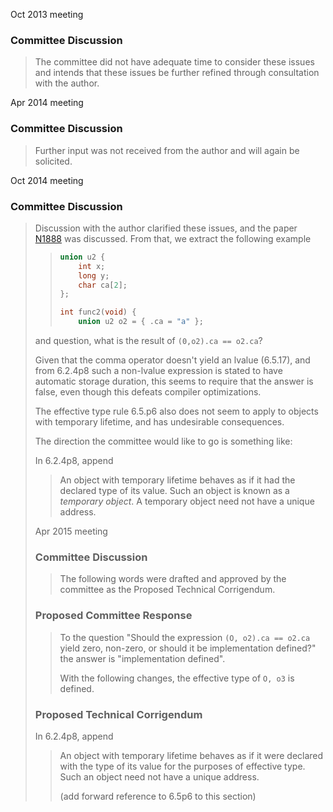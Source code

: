Oct 2013 meeting

### Committee Discussion

> The committee did not have adequate time to consider these issues and intends
> that these issues be further refined through consultation with the author.

Apr 2014 meeting

### Committee Discussion

> Further input was not received from the author and will again be solicited.

Oct 2014 meeting

### Committee Discussion

> Discussion with the author clarified these issues, and the paper
> [N1888](https://www.open-std.org/jtc1/sc22/wg14/www/docs/n1888.htm) was
> discussed. From that, we extract the following example
> 
> > ```c
> > union u2 {
> >     int x;
> >     long y;
> >     char ca[2];
> > };
> > 
> > int func2(void) {
> >     union u2 o2 = { .ca = "a" };
> > ```
> 
> and question, what is the result of `(0,o2).ca == o2.ca`?
> 
> Given that the comma operator doesn't yield an lvalue (6.5.17), and from 6.2.4p8
> such a non-lvalue expression is stated to have automatic storage duration, this
> seems to require that the answer is false, even though this defeats compiler
> optimizations.
> 
> The effective type rule 6.5.p6 also does not seem to apply to objects with
> temporary lifetime, and has undesirable consequences.
> 
> The direction the committee would like to go is something like:
> 
> In 6.2.4p8, append
> 
> > An object with temporary lifetime behaves as if it had the declared type of its
> > value. Such an object is known as a *temporary object*. A temporary object need
> > not have a unique address.
> 
> Apr 2015 meeting
> 
> ### Committee Discussion
> 
> > The following words were drafted and approved by the committee as the Proposed
> > Technical Corrigendum.
> 
> ### Proposed Committee Response
> 
> > To the question "Should the expression `(O, o2).ca == o2.ca` yield zero,
> > non-zero, or should it be implementation defined?" the answer is "implementation
> > defined".
> > 
> > With the following changes, the effective type of `O, o3` is defined.
> 
> ### Proposed Technical Corrigendum
> 
> In 6.2.4p8, append
> 
> > An object with temporary lifetime behaves as if it were declared with the type
> > of its value for the purposes of effective type. Such an object need not have a
> > unique address.
> > 
> > (add forward reference to 6.5p6 to this section)

